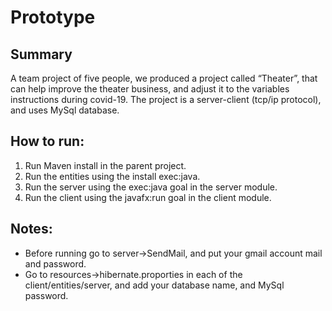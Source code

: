 # Prototype
## Summary
A team project of five people, we produced a project called “Theater”, that can help 
improve the theater business, and adjust it to the variables instructions during covid-19.
The project is a server-client (tcp/ip protocol), and uses MySql database.

## How to run:
1. Run Maven install in the parent project.
2. Run the entities using the install exec:java.
3. Run the server using the exec:java goal in the server module.
4. Run the client using the javafx:run goal in the client module.

## Notes:
- Before running go to server->SendMail, and put your gmail account mail and password.
- Go to resources->hibernate.proporties in each of the client/entities/server, and add your database name, and MySql password.

